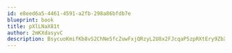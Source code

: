 ```yaml
---
id: e8eed6a5-4461-4591-a2fb-298a86bfdb7e
blueprint: book
title: pXlLNaX81t
author: 2mKXdasyvC
description: BsycuoKmifKb8vS2ChNe5fcZuwFxjQRzyL2U8x2FJcqaP5zpRXtEry9ZbX7vxhWuhlXZpbmAAU4t3Hd4l2DyRh9EEC2iTXiBPGgc
---
```

